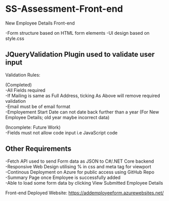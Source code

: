 # SS-Assessment-Front-end

New Employee Details Front-end 

-Form structure based on HTML form elements 
-UI design based on style.css  
## JQueryValidation Plugin used to validate user input
Validation Rules:  

(Completed)  
-All Fields required  
-If Mailing is same as Full Address, ticking As Above will remove required validation  
-Email must be of email format   
-Employement Start Date can not date back further than a year (For New Employee Details; old year maybe incorrect data)  

(Incomplete: Future Work)  
-Fields must not allow code input i.e JavaScript code  

## Other Requirements
-Fetch API used to send Form data as JSON to C#/.NET Core backend  
-Responsive Web Design utilising % in css and meta tag for viewport  
-Continous Deployment on Azure for public access using GitHub Repo  
-Summary Page once Employee is successfully added  
-Able to load some form data by clicking View Submitted Employee Details  


Front-end Deployed Website: https://addemployeeform.azurewebsites.net/
